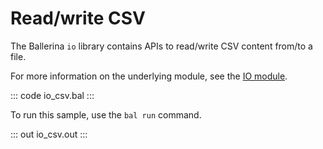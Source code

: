 # Read/write CSV

The Ballerina `io` library contains APIs to read/write CSV content from/to a file.

For more information on the underlying module, see the [IO module](https://lib.ballerina.io/ballerina/io/latest/).

::: code io_csv.bal :::

To run this sample, use the `bal run` command.

::: out io_csv.out :::